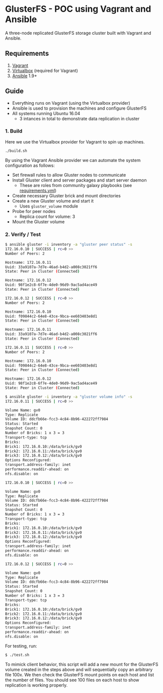 # GlusterFS - POC using Vagrant and Ansible

A three-node replicated GlusterFS storage cluster built with Vagrant and Ansible.

## Requirements

1. [Vagrant](https://www.vagrantup.com/downloads.html)
1. [Virtualbox](https://www.virtualbox.org/wiki/Downloads) (required for Vagrant)
1. [Ansible](http://docs.ansible.com/ansible/intro_installation.html) 1.9+

## Guide

* Everything runs on Vagrant (using the Virtualbox provider)
* Ansible is used to provision the machines and configure GlusterFS
* All systems running Ubuntu 16.04
  * 3 intances in total to demonstrate data replication in cluster

### 1. Build

Here we use the Virtualbox provider for Vagrant to spin up machines.

```bash
./build.sh
```

By using the Vagrant Ansible provider we can automate the system configuration as follows:

* Set firewall rules to allow Gluster nodes to communicate
* Install Gluster client and server packages and start server daemon
  * These are roles from community galaxy playbooks (see [requirements.yml](requirements.yml))
* Create necessary Gluster brick and mount directories
* Create a new Gluster volume and start it
  * Uses `gluster_volume` module
* Probe for peer nodes
  * Replica count for volume: 3
* Mount the Gluster volume

### 2. Verify / Test

```bash
$ ansible gluster -i inventory -a "gluster peer status" -s
172.16.0.10 | SUCCESS | rc=0 >>
Number of Peers: 2

Hostname: 172.16.0.11
Uuid: 33a9107a-7d7e-46ad-b4d2-a008c3021ff6
State: Peer in Cluster (Connected)

Hostname: 172.16.0.12
Uuid: 98f1e2c8-6f7e-4de0-96d9-9ac5ad4ace49
State: Peer in Cluster (Connected)

172.16.0.12 | SUCCESS | rc=0 >>
Number of Peers: 2

Hostname: 172.16.0.10
Uuid: f09844c2-64e8-43ce-9bca-ee603403e8d1
State: Peer in Cluster (Connected)

Hostname: 172.16.0.11
Uuid: 33a9107a-7d7e-46ad-b4d2-a008c3021ff6
State: Peer in Cluster (Connected)

172.16.0.11 | SUCCESS | rc=0 >>
Number of Peers: 2

Hostname: 172.16.0.10
Uuid: f09844c2-64e8-43ce-9bca-ee603403e8d1
State: Peer in Cluster (Connected)

Hostname: 172.16.0.12
Uuid: 98f1e2c8-6f7e-4de0-96d9-9ac5ad4ace49
State: Peer in Cluster (Connected)
```

```bash
$ ansible gluster -i inventory -a "gluster volume info" -s
172.16.0.11 | SUCCESS | rc=0 >>

Volume Name: gv0
Type: Replicate
Volume ID: ddcfb66e-fcc3-4c84-8b96-422272ff7984
Status: Started
Snapshot Count: 0
Number of Bricks: 1 x 3 = 3
Transport-type: tcp
Bricks:
Brick1: 172.16.0.10:/data/brick/gv0
Brick2: 172.16.0.11:/data/brick/gv0
Brick3: 172.16.0.12:/data/brick/gv0
Options Reconfigured:
transport.address-family: inet
performance.readdir-ahead: on
nfs.disable: on

172.16.0.10 | SUCCESS | rc=0 >>

Volume Name: gv0
Type: Replicate
Volume ID: ddcfb66e-fcc3-4c84-8b96-422272ff7984
Status: Started
Snapshot Count: 0
Number of Bricks: 1 x 3 = 3
Transport-type: tcp
Bricks:
Brick1: 172.16.0.10:/data/brick/gv0
Brick2: 172.16.0.11:/data/brick/gv0
Brick3: 172.16.0.12:/data/brick/gv0
Options Reconfigured:
transport.address-family: inet
performance.readdir-ahead: on
nfs.disable: on

172.16.0.12 | SUCCESS | rc=0 >>

Volume Name: gv0
Type: Replicate
Volume ID: ddcfb66e-fcc3-4c84-8b96-422272ff7984
Status: Started
Snapshot Count: 0
Number of Bricks: 1 x 3 = 3
Transport-type: tcp
Bricks:
Brick1: 172.16.0.10:/data/brick/gv0
Brick2: 172.16.0.11:/data/brick/gv0
Brick3: 172.16.0.12:/data/brick/gv0
Options Reconfigured:
transport.address-family: inet
performance.readdir-ahead: on
nfs.disable: on
```

For testing, run:

```bash
$ ./test.sh
```

To mimick client behavior, this script will add a new mount for the GlusterFS volume
created in the steps above and will sequentially copy an arbitrary file 100x.
We then check the GlusterFS mount points on each host and list the number of files.
You should see 100 files on each host to show replication is working properly.